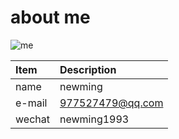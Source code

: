 # about me

![me](http://7xopqp.com1.z0.glb.clouddn.com/aboutme.jpg)

| Item | Description |
| :------------- | :------------- |
| name       | newming       |
| e-mail     | 977527479@qq.com     |
| wechat     | newming1993     |
